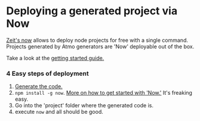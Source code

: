 # Deploying a generated project via Now
[Zeit's now](https://zeit.co/now) allows to deploy node projects for free with a single command. Projects generated by Atmo generators are 'Now' deployable out of the box.

Take a look at the [getting started guide.](https://zeit.co/now#get-started)

### 4 Easy steps of deployment

1. [Generate the code.](https://github.com/Raathigesh/Atmo/blob/master/docs/GeneratingProjectViaGenerators.md)
2. `npm install -g now`. [More on how to get started with 'Now.'](https://zeit.co/now#get-started) It's freaking easy.
3. Go into the 'project' folder where the generated code is.
4. execute `now` and all should be good.

